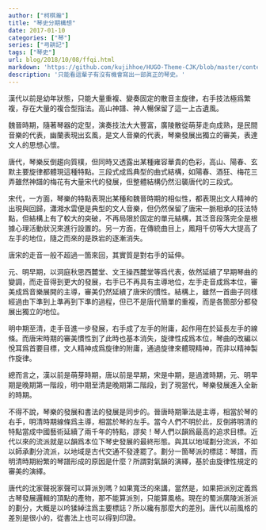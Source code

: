 ```yaml
---
author: ["柯棋瀚"]
title: "琴史分期構想"
date: 2017-01-10
categories: ["琴"]
series: ["㢧耕記"]
tags: ["琴史"]
url: blog/2018/10/08/ffqi.html
markdown: 'https://github.com/kujihhoe/HUGO-Theme-CJK/blob/master/content/post/2018-10-08-ffqi.md'
description: '只能看這輩子有沒有機會寫出一部眞正的琴史。'
---
```


漢代以前是幼年狀態，只能大量重複、變奏固定的散音主旋律，右手技法極爲繁複，存在大量的複合型指法。<v>高山</v><n>神譜</n>、<v>神人暢</v>保留了這一上古遺風。

魏晉時期，隨著琴器的定型，演奏技法大大豐富，<v>廣陵散</v>從萌芽走向成熟，是民間音樂的代表，<v>幽蘭</v>表現出玄風，是文人音樂的代表，琴樂發展出獨立的審美，表達文人的思想心懷。

唐代，琴樂反倒趨向質樸，但同時又透露出某種雍容華貴的色彩，<v>高山</v>、<v>陽春</v>、<v>玄默</v>主要旋律都體現這種特點。三段式成爲典型的曲式結構，如<v>陽春</v>、<v>酒狂</v>、<v>梅花三弄</v><n>雖然<v>神譜</v>的<v>梅花</v>有大量宋代的發展，但整體結構仍然沿襲唐代的三段式</n>。

宋代，一方面，琴樂的特點表現出某種和魏晉時期的相似性，都表現出文人精神的出現與回歸，<v>瀟湘水雲</v>便是典型的文人音樂，但仍然保留了唐宋一脈相承的技法特點，但結構上有了較大的突破，不再局限於固定的單元結構，其泛音段落完全是根據心理活動狀況來進行設置的。另一方面，在傳統曲目上，<v>鳳翔千仞</v>等大大提高了左手的地位，隨之而來的是跌宕的逐漸消失。

唐宋的走音一般不超過一箇來回，其實質是對右手的延伸。

元、明早期，以<v>洞庭秋思</v><n>西麓堂</n>、<v>文王操</v><n>西麓堂</n>等爲代表，依然延續了早期琴曲的變調，而走音得到更大的發展，右手已不再具有主導地位，左手走音成爲本位，審美成爲音樂展開的主導，審美仍然延續了唐宋的慣性。結構上，雖然一首曲子同樣經過由下準到上準再到下準的過程，但已不是唐代簡單的重複，而是各箇部分都發展出獨立的地位。

明中期至清，走手音進一步發展，右手成了左手的附庸，起作用在於延長左手的線條。而唐宋時期的審美慣性到了此時也基本消失，旋律性成爲本位，琴曲的改編以悅耳爲首要目標，文人精神成爲旋律的附庸，通過旋律來體現精神，而非以精神製作旋律。

總而言之，漢以前是萌芽時期，唐以前是早期，宋是中期，是過渡時期，元、明早期是晚期第一階段，明中期至清是晚期第二階段，到了現當代，琴樂發展進入全新的時期。

不得不說，琴樂的發展和書法的發展是同步的。晉唐時期筆法是主導，相當於琴的右手，明清時期線條爲主導，相當於琴的左手。當今人們不明於此，反倒將明清的特點當成中國藝術延續了兩千年的特點，謬矣！琴人們以韻爲最高的追求目標。近代以來的流派就是以韻爲本位下琴史發展的最終形態。與其以地域劃分流派，不如以師承劃分流派，以地域是古代交通不發達罷了。劃分一箇琴派的標誌：琴譜，而明清時期紛繁的琴譜形成的原因是什麼？所謂對氣韻的演繹，基於由旋律性規定的審美的演繹。

唐代的沈家聲祝家聲可以算派別嗎？如果寬泛的來講，當然是，如果把派別定義爲古琴發展邏輯的頂點的產物，那不能算派別，只能算風格。現在的蜀派廣陵派浙派的劃分，大概是以吟猱綽注爲主要標誌？所以纔有那麼大的差別。唐代以前風格的差別是很小的，從書法上也可以得到印證。
